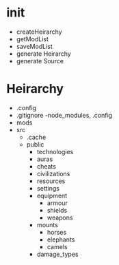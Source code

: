 # init
- createHeirarchy
- getModList
- saveModList
- generate Heirarchy
- generate Source


# Heirarchy
- .config
- .gitignore  -node_modules, .config
- mods
- src
  - .cache
  - public
    - technologies
    - auras
    - cheats
    - civilizations
    - resources
    - settings
    - equipment
      - armour
      - shields
      - weapons
    - mounts
      - horses
      - elephants
      - camels
    - damage_types
